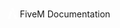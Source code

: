 <span style="line-height: 16px; display: inline-block;"><svg viewBox="0 0 342 390.5" style="height: 18px; vertical-align: bottom;"><g transform="matrix(1,0,0,-1,-124.2,606.4)"> <path style="fill: #fff;" d="m 125.8,215.9 85.1,0 c 1.9,0 7.4,18.3 16.7,54.9 32.3,112.4 50.9,178.1 55.7,197.2 l -54.9,54.1 -1.6,0 C 219.4,499 185.2,397.2 124.2,216.7 l 1.6,-0.8 z m 163.8,275.2 0.8,0 c 1.1,4.5 1.6,7.2 1.6,8 l 0,1.6 c -15.9,16.7 -33.7,34.5 -53.3,53.3 -2.1,-3.2 -3.2,-5.8 -3.2,-8 l 0,-0.8 c 19.9,-20.5 37.9,-38.5 54.1,-54.1 z M 393,429 l 0.8,0 c -10.9,34.5 -17.5,52.2 -19.9,53.3 L 254.6,600.8 c -1.3,0 -4.2,-8.5 -8.7,-25.4 L 393,429 Z m -22.3,65.3 0.8,0 c -24.4,74 -37.4,111.3 -39,112.1 l -73.2,0 0,-0.8 C 286.4,578 323.5,540.9 370.7,494.3 Z m 43.8,-128.1 0.8,0 c -2.7,13 -9,23.1 -19.1,30.2 -31,31.8 -62,62.8 -93,93 l -0.8,0 c 1.9,-10.9 6.1,-19.1 12.7,-24.7 l 99.4,-98.5 z m 50.1,-150.3 1.6,0.8 c -22.8,67.9 -35,102.9 -36.6,105 l -109.8,108.9 0,-0.8 c 4.2,-16.7 24.7,-88 61.2,-213.9 l 83.6,0 z"/> </g></svg> FiveM Documentation</span>